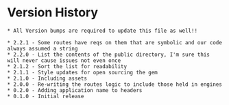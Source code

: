 Version History
======
    * All Version bumps are required to update this file as well!!

    * 2.2.1 - Some routes have reqs on them that are symbolic and our code always assumed a string
    * 2.2.0 - List the contents of the public directory, I'm sure this will never cause issues not even once
    * 2.1.2 - Sort the list for readability
    * 2.1.1 - Style updates for open sourcing the gem
    * 2.1.0 - Including assets
    * 2.0.0 - Re-writing the routes logic to include those held in engines
    * 0.2.0 - Adding application name to headers
    * 0.1.0 - Initial release
